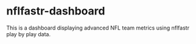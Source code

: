 # nflfastr-dashboard
This is a dashboard displaying advanced NFL team metrics using nflfastr play by play data. 
